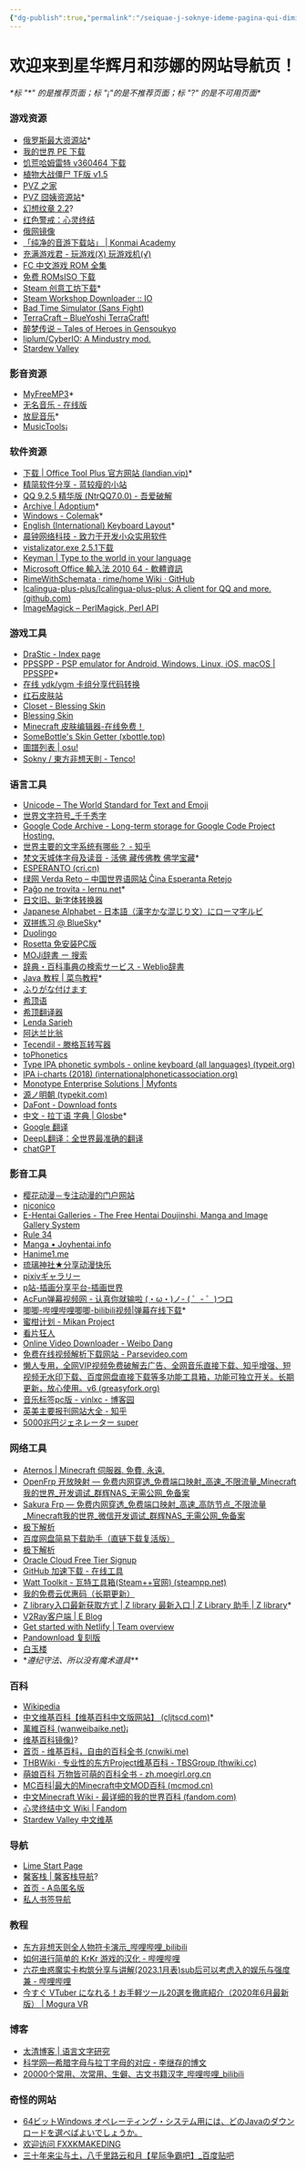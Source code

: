 ```yaml
---
{"dg-publish":true,"permalink":"/seiquae-j-soknye-ideme-pagina-qui-dimitti/","tags":["gardenEntry"]}
---
```


# **欢迎来到星华辉月和莎娜的网站导航页！** 

*\*标 "\*" 的是推荐页面；标 "¡"的是不推荐页面；标 "\?" 的是不可用页面\**

### 游戏资源
- [俄罗斯最大资源站](https://rutracker.org/)\*
- [我的世界 PE 下载](https://minecraftpe-mods.com/download_minecraft_pe)
- [饥荒哈姆雷特 v360464 下载](https://www.52pojie.cn/thread-1123897-1-1.html)
- [植物大战僵尸 TF版 v1.5](https://tfpvz.top/archives/8/)
- [PVZ 之家](http://pvz.booen.vip/)
- [PVZ 囧姨资源站](http://lonelystar.org/download.htm)\*
- [幻想纹章 2.2](http://www.2ueyes.cn/4399/flash/184320.htm)\?
- [红色警戒：心灵终结](http://www.mentalomega.com/)
- [俄网镜像](http://rarbgmirror.org/)
- [「纯净的音游下载站」 | Konmai Academy](https://616.sb/#be-music-source-bms)
- [充满游戏君 - 玩游戏(X) 玩游戏机(√)](http://fullgame666.com/)
- [FC 中文游戏 ROM 全集](https://www.whhaiyue.com/post/3403.html)
- [免费 ROMsISO 下载](https://wowroms.com/)
- [Steam 创意工坊下载](http://steamworkshop.download/)\*
- [Steam Workshop Downloader :: IO](https://steamworkshopdownloader.io/)
- [Bad Time Simulator (Sans Fight)](https://jcw87.github.io/c2-sans-fight/)
- [TerraCraft – BlueYoshi TerraCraft!](http://blueyoshi.cn/terracraft)
- [醉梦传说 – Tales of Heroes in Gensoukyo](https://thg.igsk.fun/)
- [liplum/CyberIO: A Mindustry mod.](https://github.com/liplum/CyberIO#readme)
- [Stardew Valley](https://rutracker.org/forum/viewtopic.php?t=5178626)
### 影音资源
- [MyFreeMP3](https://tools.liumingye.cn/music/?page=searchPage#/)\*
- [无名音乐 - 在线版](https://thewind.xyz/?keyword=%E5%90%9B%E3%81%8C%E7%94%9F%E3%81%BE%E3%82%8C%E3%81%9F%E6%97%A5)
- [放屁音乐](https://www.fangpi.net/)\*
- [MusicTools](https://www.whg6.com/html/musictools/)¡
### 软件资源
- [下载 | Office Tool Plus 官方网站 (landian.vip)](https://otp.landian.vip/zh-cn/download.html)\*
- [精简软件分享 - 蓝较瘦的小站](http://lanjiaoshou.xyz/?p=128)
- [QQ 9.2.5 精华版 (NtrQQ7.0.0) - 吾爱破解](https://www.52pojie.cn/thread-1148677-1-1.html)
- [Archive | Adoptium](https://adoptium.net/zh-cn/temurin/archive/)\*
- [Windows - Colemak](https://colemak.com/Windows)\*
- [English (International) Keyboard Layout](http://kbd-intl.narod.ru/english/en)\*
- [晨钟网络科技 - 致力于开发小众实用软件](https://jamcz.com/)
- [vistalizator.exe 2.5.1下载](http://www.kuaihou.com/soft/323071.html#download)
- [Keyman | Type to the world in your language](https://keyman.com/)
-  [Microsoft Office 輸入法 2010 64 - 軟體資訊](https://www.softking.com.tw/dl/26955/Microsoft%20Office%20%E8%BC%B8%E5%85%A5%E6%B3%95%202010%2064%20%E4%BD%8D%E5%85%83%E7%89%88%E6%9C%AC(%E5%85%8D%E8%B2%BB).html)
- [RimeWithSchemata · rime/home Wiki · GitHub](https://github.com/rime/home/wiki/RimeWithSchemata)
- [Icalingua-plus-plus/Icalingua-plus-plus: A client for QQ and more. (github.com)](https://github.com/Icalingua-plus-plus/Icalingua-plus-plus)
- [ImageMagick – PerlMagick, Perl API](https://imagemagick.org/script/perl-magick.php)
### 游戏工具
- [DraStic - Index page](https://www.drastic-ds.com/)
- [PPSSPP - PSP emulator for Android, Windows, Linux, iOS, macOS | PPSSPP](https://www.ppsspp.org/)\*
- [在线 ydk/ygm 卡组分享代码转换](https://www.ygo-sem.cn/yrp/deck.aspx)
- [红石皮肤站](https://mcskin.cn/auth/login)
- [Closet - Blessing Skin](http://www.hdsbdf.com/user/closet)
- [Blessing Skin](https://skin.prinzeugen.net/?lang=zh_CN)
- [Minecraft 皮肤编辑器-在线免费！](https://photoretrica.com/cn/minecraft-skin-editor)
- [SomeBottle's Skin Getter (xbottle.top)](http://o.xbottle.top/bottleskin/?from=mcbbs)
- [圖譜列表 | osu!](https://osu.ppy.sh/beatmapsets?q=&m=-1)
- [Sokny / 東方非想天則 - Tenco!](https://tenco.info/game/2/account/Sokny/)
### 语言工具
- [Unicode – The World Standard for Text and Emoji](https://home.unicode.org/)
- [世界文字符号_千千秀字](https://www.qqxiuzi.cn/zh/shijiewenzi/)
- [Google Code Archive - Long-term storage for Google Code Project Hosting.](https://code.google.com/archive/p/rime-aca/downloads)
- [世界主要的文字系统有哪些？ - 知乎](https://www.zhihu.com/question/357965319)
- [梵文天城体字母及读音 - 活佛 藏传佛教 佛学宝藏](http://www.beita.org/html/xianguanzhuangyanlunxuexi/fanwenxuexi/200901/25-1718.html)\*
- [ESPERANTO (cri.cn)](https://esperanto.cri.cn/)
- [绿网 Verda Reto – 中国世界语网站 Ĉina Esperanta Retejo](https://reto.cn/php/hanyu/)
- [Paĝo ne trovita - lernu.net](https://lernu.net/en)\*
- [日文旧、新字体转换器](https://www.ltool.net/japanese-old-kanji-characters-to-new-converter-in-simplified-chinese.php)
- [Japanese Alphabet - 日本語（漢字かな混じり文）にローマ字ルビ](http://www.kawa.net/works/ajax/romanize/japanese.html)
- [双拼练习 @ BlueSky](https://api.ihint.me/shuang/)\*
- [Duolingo](https://www.duolingo.cn)
- [Rosetta 免安装PC版](https://tieba.baidu.com/p/4192058798)
- [MOJi辞書 ー 搜索](https://www.mojidict.com/)
- [辞典・百科事典の検索サービス - Weblio辞書](https://www.weblio.jp/)
- [Java 教程 | 菜鸟教程](https://www.runoob.com/java/java-tutorial.html)\*
- [ふりがな付けます](https://hiragana.jp/)
- [希顶语](https://xdi8.top/cmn-hans/#td-block-1)
- [希顶翻译器](https://oldxdi8translator.nyoeghau.com/)
- [Lenda Sarieh](https://lendasarieh.github.io/)
- [阿达兰比翁](https://folk.uib.no/hnohf/)
- [Tecendil - 滕格瓦转写器](https://www.tecendil.com/)
- [toPhonetics](https://tophonetics.com/)
- [Type IPA phonetic symbols - online keyboard (all languages) (typeit.org)](https://ipa.typeit.org/full/)
- [IPA i-charts (2018) (internationalphoneticassociation.org)](https://www.internationalphoneticassociation.org/IPAcharts/inter_chart_2018/IPA_2018.html)
- [Monotype Enterprise Solutions | Myfonts](https://www.myfonts.com/a/font/content/enterprise-solutions)
- [源ノ明朝 (typekit.com)](https://source.typekit.com/source-han-sans/jp/)
- [DaFont - Download fonts](https://www.dafont.com/)
- [中文 - 拉丁语 字典 | Glosbe](https://zh.glosbe.com/zh/la)\*
- [Google 翻译](https://translate.google.cn/)
- [DeepL翻译：全世界最准确的翻译](https://www.deepl.com/translator)
- [chatGPT](https://chat.openai.com)
### 影音工具
- [樱花动漫－专注动漫的门户网站](http://www.imomoe.in/)
- [niconico](https://www.nicovideo.jp/)
- [E-Hentai Galleries - The Free Hentai Doujinshi, Manga and Image Gallery System](https://e-hentai.org/)
- [Rule 34](http://rule34.paheal.net/)
- [Manga • Joyhentai.info](https://joyhentai.info/manga/)
- [Hanime1.me](manime1.me)
- [琉璃神社★分享动漫快乐](https://llss.bz/)
- [pixivギャラリー](https://pixiv.moe/)
- [p站-插画分享平台-插画世界](https://www.vilipix.com/)
- [AcFun弹幕视频网 - 认真你就输啦 (・ω・)ノ- ( ゜- ゜)つロ](https://www.acfun.cn/)
- [唧唧-哔哩哔哩唧唧-bilibili视频|弹幕在线下载](https://www.jijidown.com/)\*
- [蜜柑计划 - Mikan Project](https://mikanani.me/)
- [看片狂人](https://www.kpkuang.xyz/)
- [Online Video Downloader - Weibo Dang](http://www.weibodang.cn/videoextractor/extract.php)
- [免费在线视频解析下载网站 - Parsevideo.com](https://pv.vlogdownloader.com/)
- [懒人专用，全网VIP视频免费破解去广告、全网音乐直接下载、知乎增强、短视频无水印下载、百度网盘直接下载等多功能工具箱，功能可独立开关。长期更新，放心使用。v6 (greasyfork.org)](https://greasyfork.org/zh-CN/scripts/370634-%E6%87%92%E4%BA%BA%E4%B8%93%E7%94%A8-%E5%85%A8%E7%BD%91vip%E8%A7%86%E9%A2%91%E5%85%8D%E8%B4%B9%E7%A0%B4%E8%A7%A3%E5%8E%BB%E5%B9%BF%E5%91%8A-%E5%85%A8%E7%BD%91%E9%9F%B3%E4%B9%90%E7%9B%B4%E6%8E%A5%E4%B8%8B%E8%BD%BD-%E7%9F%A5%E4%B9%8E%E5%A2%9E%E5%BC%BA-%E7%9F%AD%E8%A7%86%E9%A2%91%E6%97%A0%E6%B0%B4%E5%8D%B0%E4%B8%8B%E8%BD%BD-%E7%99%BE%E5%BA%A6%E7%BD%91%E7%9B%98%E7%9B%B4%E6%8E%A5%E4%B8%8B%E8%BD%BD%E7%AD%89%E5%A4%9A%E5%8A%9F%E8%83%BD%E5%B7%A5%E5%85%B7%E7%AE%B1-%E5%8A%9F%E8%83%BD%E5%8F%AF%E7%8B%AC%E7%AB%8B%E5%BC%80%E5%85%B3-%E9%95%BF%E6%9C%9F%E6%9B%B4%E6%96%B0-%E6%94%BE%E5%BF%83%E4%BD%BF%E7%94%A8-v6)
- [音乐标签pc版 - vinlxc - 博客园](https://www.cnblogs.com/vinlxc/p/11347744.html)
- [英美主要报刊网站大全 - 知乎](https://zhuanlan.zhihu.com/p/396594576)
- [5000兆円ジェネレーター super](http://yurafuca.com/5000choyen/index_cn.html)
### 网络工具
- [Aternos | Minecraft 伺服器. 免費. 永遠.](https://aternos.org/:zh-TW/)
- [OpenFrp 开放映射 — 免费内网穿透_免费端口映射_高速_不限流量_Minecraft我的世界_开发调试_群辉NAS_无需公网_免备案](https://www.openfrp.net/)
- [Sakura Frp — 免费内网穿透_免费端口映射_高速_高防节点_不限流量_Minecraft我的世界_微信开发调试_群辉NAS_无需公网_免备案](https://www.natfrp.com/)
- [极下解析](https://jixia.icu/)
- [百度网盘简易下载助手（直链下载复活版）](https://greasyfork.org/zh-CN/scripts/418182-%E7%99%BE%E5%BA%A6%E7%BD%91%E7%9B%98%E7%AE%80%E6%98%93%E4%B8%8B%E8%BD%BD%E5%8A%A9%E6%89%8B-%E7%9B%B4%E9%93%BE%E4%B8%8B%E8%BD%BD%E5%A4%8D%E6%B4%BB%E7%89%88)
- [极下解析](https://jixia.icu/)
- [Oracle Cloud Free Tier Signup](https://signup.cloud.oracle.com/?verify_email=eyJhbGciOiJIUzI1NiJ9.eyJjYXB0Y2hhSnd0VG9rZW4iOiIiLCJsYXN0TmFtZSI6Iui8neaciCIsImNvdW50cnkiOiJDTiIsInN1YiI6Im9jaS1zaWdudXAiLCJpc3MiOiJodHRwczpcL1wvc2lnbnVwLm9yYWNsZWNsb3VkLmNvbSIsInVzZXJTZXNzaW9uSWQiOiJzaWdudXBfNTFjNTRkMWQtNDgzNS00MmRmLTk0NTMtNDdjNmZhMjk4MGEyIiwib3JhY2xlRW1wbG95ZWUiOmZhbHNlLCJmaXJzdE5hbWUiOiLmmJ_oj68iLCJyZWZlcnJlciI6Imh0dHBzOlwvXC93d3cub3JhY2xlLmNvbVwvY25cL2Nsb3VkXC9mcmVlXC8iLCJpc09wYXlPdXRhZ2UiOmZhbHNlLCJleHAiOjE2NzQ5Njk1OTYsImlhdCI6MTY3NDk2Nzc5NiwiZW1haWwiOiJzb25yeWVrdXdpQGdtYWlsLmNvbSJ9.nVakzbVUAwi2zz2uBk7Z6_jwTb3Qva0KhZW-U9fJXXM&sourceType=:ow:o:p:feb:0916FreePageMidButton)
- [GitHub 加速下载 - 在线工具](https://toolwa.com/github/)
- [Watt Toolkit - 瓦特工具箱(Steam++官网) (steampp.net)](https://steampp.net/)
- [我的免费云优惠码（长期更新）](https://shimo.im/docs/0l3NVMWdMEhNPn3R/read)
- [Z library入口最新获取方式 | Z library 最新入口 | Z Library 助手 | Z library](https://find.looks.wang/zlibrary.html)\*
- [V2Ray客户端 | E Blog](https://www.hgblog.net/1056.html)
- [Get started with Netlify | Team overview](https://app.netlify.com/teams/sakuranokwa/overview)
- [Pandownload 复刻版](https://bd.52king.vip/)
- [白玉楼](http://www.youmukonpaku.com/)
- \**遵纪守法、所以没有魔术道具*\**

### 百科
- [Wikipedia](https://www.wikipedia.org/)
- [中文维基百科【维基百科中文版网站】 (cljtscd.com)](https://m.tw.cljtscd.com/)\*
- [萬維百科 (wanweibaike.net)](https://www.wanweibaike.net/)¡
- [维基百科镜像)](https://www.library.ac.cn/ip.html?=ahnu)\?
- [首页 - 维基百科，自由的百科全书 (cnwiki.me)](https://www.cnwiki.me/index.php?title=%E9%A6%96%E9%A1%B5)
- [THBWiki · 专业性的东方Project维基百科 - TBSGroup (thwiki.cc)](https://thwiki.cc/)
- [萌娘百科 万物皆可萌的百科全书 - zh.moegirl.org.cn](https://zh.moegirl.org.cn/Mainpage)
- [MC百科|最大的Minecraft中文MOD百科 (mcmod.cn)](https://m.mcmod.cn/)
- [中文Minecraft Wiki - 最详细的我的世界百科 (fandom.com)](https://minecraft.fandom.com/zh/wiki/Minecraft_Wiki)
- [心灵终结中文 Wiki | Fandom](https://moapyr.fandom.com/zh/wiki/%E5%BF%83%E7%81%B5%E7%BB%88%E7%BB%93%E4%B8%AD%E6%96%87_Wiki)
- [Stardew Valley 中文维基](https://zh.stardewvalleywiki.com/Stardew_Valley_Wiki)
### 导航
- [Lime Start Page](https://limestart.cn/?from=old)
- [馨客栈 | 馨客栈导航](http://www.mackxin.com/nav.html)\?
- [首页 - A岛匿名版](https://adnmb3.com/Forum)
- [私人书签导航](http://me.lg3000.top/)

### 教程
- [东方非想天则全人物符卡演示_哔哩哔哩_bilibili](https://www.bilibili.com/video/BV1is411U7hU?p=11&spm_id_from=pageDriver)
- [如何进行简单的 KrKr 游戏的汉化 - 哔哩哔哩](https://www.bilibili.com/read/cv5178364)
- [六花虫惑魔实卡构筑分享与讲解(2023.1月表)sub后可以考虑入的娱乐与强度兼 - 哔哩哔哩](https://www.bilibili.com/read/cv20822132?from=search&spm_id_from=333.337.0.0)
- [今すぐ VTuber になれる！お手軽ツール20選を徹底紹介（2020年6月最新版） | Mogura VR](https://www.moguravr.com/vtuber-tools/#link4)
### 博客
- [太清博客 | 语言文字研究](https://abkai.net/blog/)
- [科学网—希腊字母与拉丁字母的对应 - 李继存的博文](http://blog.sciencenet.cn/blog-548663-787987.html)
- [20000个常用、次常用、生僻、古文书籍汉字_哔哩哔哩_bilibili](https://www.bilibili.com/video/BV1A54y1m7wy?p=3)
### 奇怪的网站
- [64ビットWindows オペレーティング・システム用には、どのJavaのダウンロードを選べばよいでしょうか。](https://java.com/ja/download/help/java_win64bit.html)
- [欢迎访问 FXXKMAKEDING](https://www.fxxkmakeding.xyz/)
- [三十年来尘与土，八千里路云和月【星际争霸吧】_百度贴吧](https://tieba.baidu.com/p/8260502584)
